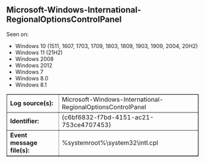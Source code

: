 ## Microsoft-Windows-International-RegionalOptionsControlPanel

Seen on:
* Windows 10 (1511, 1607, 1703, 1709, 1803, 1809, 1903, 1909, 2004, 20H2)
* Windows 11 (21H2)
* Windows 2008
* Windows 2012
* Windows 7
* Windows 8.0
* Windows 8.1

<table border="1" class="docutils">
  <tbody>
    <tr>
      <td><b>Log source(s):</b></td>
      <td>Microsoft-Windows-International-RegionalOptionsControlPanel</td>
    </tr>
    <tr>
      <td><b>Identifier:</b></td>
      <td>{c6bf6832-f7bd-4151-ac21-753ce4707453}</td>
    </tr>
    <tr>
      <td><b>Event message file(s):</b></td>
      <td>%systemroot%\system32\intl.cpl</td>
    </tr>
  </tbody>
</table>

&nbsp;

